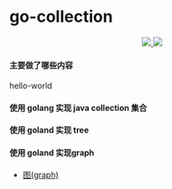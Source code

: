 # go-collection

<p align="center">
  <a href="https://travis-ci.org/ClareChu/go-collection">
    <img src="https://travis-ci.org/ClareChu/go-collection.svg?branch=master" />
  </a>
  <a href="https://codecov.io/gh/ClareChu/go-collection">
    <img src="https://codecov.io/gh/ClareChu/go-collection/branch/master/graph/badge.svg" />
  </a>
</p>

#### 主要做了哪些内容

hello-world

#### 使用 golang 实现 java collection 集合

#### 使用 goland 实现 tree

#### 使用 goland 实现graph

* [图(graph)](https://github.com/ClareChu/go-collection/tree/master/src/graph)